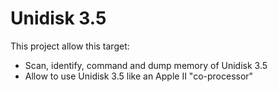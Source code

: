 # Unidisk 3.5

This project allow this target:
* Scan, identify, command and dump memory of Unidisk 3.5
* Allow to use Unidisk 3.5 like an Apple II "co-processor"
